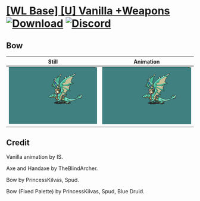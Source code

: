 # [\[WL Base\] \[U\] Vanilla +Weapons](./) [![Download](https://img.shields.io/badge/Download--red?style=social&logo=github)](https://minhaskamal.github.io/DownGit/#/home?url=https://github.com/Klokinator/FE-Repo/tree/main/Battle%20Animations%2FMounted%20-%20Pegs%2C%20Wyverns%2C%20Griffons%2F%5BWL%20Base%5D%20%5BU%5D%20Vanilla%20%2BWeapons%2F5.%20Bow%20(Fixed%20Palette)) [![Discord](https://img.shields.io/badge/Discord--blue?style=social&logo=discord)](https://discord.gg/C7VNGnyTPA)

## Bow

| Still | Animation |
| :---: | :-------: |
| ![Bow still](./Bow_000.png) | ![Bow](./Bow.gif) |

## Credit

Vanilla animation by IS.

Axe and Handaxe by TheBlindArcher.

Bow by PrincessKilvas, Spud.

Bow (Fixed Palette) by PrincessKilvas, Spud, Blue Druid.


